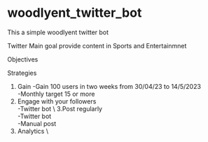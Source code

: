 # woodlyent_twitter_bot
This a  simple woodlyent twitter bot 



Twitter
Main goal provide content in Sports and Entertainmnet

Objectives

Strategies

1. Gain 
-Gain 100 users in two weeks from 30/04/23 to 14/5/2023 \
-Monthly target 15 or more 
2. Engage with your followers \
-Twitter bot \ 
3.Post regularly \
-Twitter bot  
-Manual post  
4. Analytics  \
